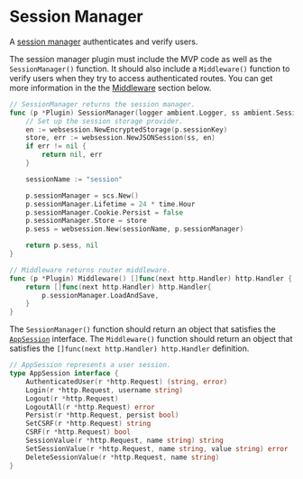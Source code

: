 # Session Manager

A [session manager](https://github.com/ambientkit/plugin/blob/main/sessionmanager/scssession/scssession.go) authenticates and verify users.

The session manager plugin must include the MVP code as well as the `SessionManager()` function. It should also include a `Middleware()` function to verify users when they try to access authenticated routes. You can get more information in the the [Middleware](#middleware) section below.

```go
// SessionManager returns the session manager.
func (p *Plugin) SessionManager(logger ambient.Logger, ss ambient.SessionStorer) (ambient.AppSession, error) {
	// Set up the session storage provider.
	en := websession.NewEncryptedStorage(p.sessionKey)
	store, err := websession.NewJSONSession(ss, en)
	if err != nil {
		return nil, err
	}

	sessionName := "session"

	p.sessionManager = scs.New()
	p.sessionManager.Lifetime = 24 * time.Hour
	p.sessionManager.Cookie.Persist = false
	p.sessionManager.Store = store
	p.sess = websession.New(sessionName, p.sessionManager)

	return p.sess, nil
}

// Middleware returns router middleware.
func (p *Plugin) Middleware() []func(next http.Handler) http.Handler {
	return []func(next http.Handler) http.Handler{
		p.sessionManager.LoadAndSave,
	}
}
```

The `SessionManager()` function should return an object that satisfies the [`AppSession`](https://github.com/ambientkit/ambient/blob/main/ambient_session.go) interface. The `Middleware()` function should return an object that satisfies the `[]func(next http.Handler) http.Handler` definition.

```go title="ambient_session.go"
// AppSession represents a user session.
type AppSession interface {
	AuthenticatedUser(r *http.Request) (string, error)
	Login(r *http.Request, username string)
	Logout(r *http.Request)
	LogoutAll(r *http.Request) error
	Persist(r *http.Request, persist bool)
	SetCSRF(r *http.Request) string
	CSRF(r *http.Request) bool
	SessionValue(r *http.Request, name string) string
	SetSessionValue(r *http.Request, name string, value string) error
	DeleteSessionValue(r *http.Request, name string)
}
```